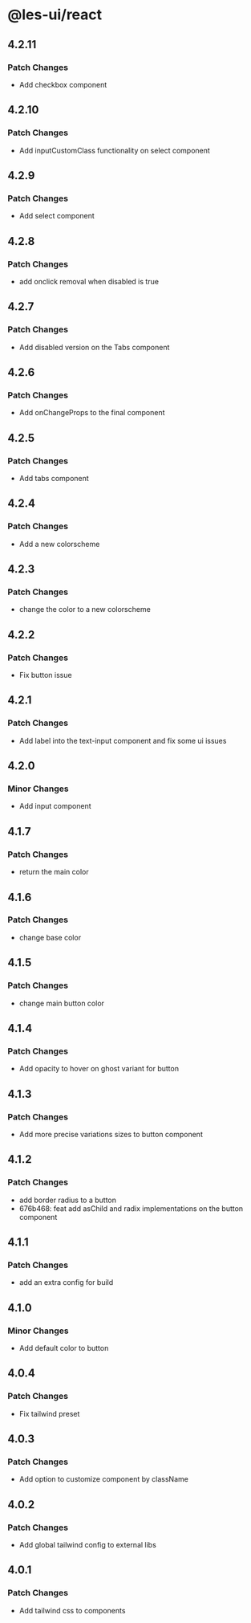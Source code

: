 # @les-ui/react

## 4.2.11

### Patch Changes

- Add checkbox component

## 4.2.10

### Patch Changes

- Add inputCustomClass functionality on select component

## 4.2.9

### Patch Changes

- Add select component

## 4.2.8

### Patch Changes

- add onclick removal when disabled is true

## 4.2.7

### Patch Changes

- Add disabled version on the Tabs component

## 4.2.6

### Patch Changes

- Add onChangeProps to the final component

## 4.2.5

### Patch Changes

- Add tabs component

## 4.2.4

### Patch Changes

- Add a new colorscheme

## 4.2.3

### Patch Changes

- change the color to a new colorscheme

## 4.2.2

### Patch Changes

- Fix button issue

## 4.2.1

### Patch Changes

- Add label into the text-input component and fix some ui issues

## 4.2.0

### Minor Changes

- Add input component

## 4.1.7

### Patch Changes

- return the main color

## 4.1.6

### Patch Changes

- change base color

## 4.1.5

### Patch Changes

- change main button color

## 4.1.4

### Patch Changes

- Add opacity to hover on ghost variant for button

## 4.1.3

### Patch Changes

- Add more precise variations sizes to button component

## 4.1.2

### Patch Changes

- add border radius to a button
- 676b468: feat add asChild and radix implementations on the button component

## 4.1.1

### Patch Changes

- add an extra config for build

## 4.1.0

### Minor Changes

- Add default color to button

## 4.0.4

### Patch Changes

- Fix tailwind preset

## 4.0.3

### Patch Changes

- Add option to customize component by className

## 4.0.2

### Patch Changes

- Add global tailwind config to external libs

## 4.0.1

### Patch Changes

- Add tailwind css to components
